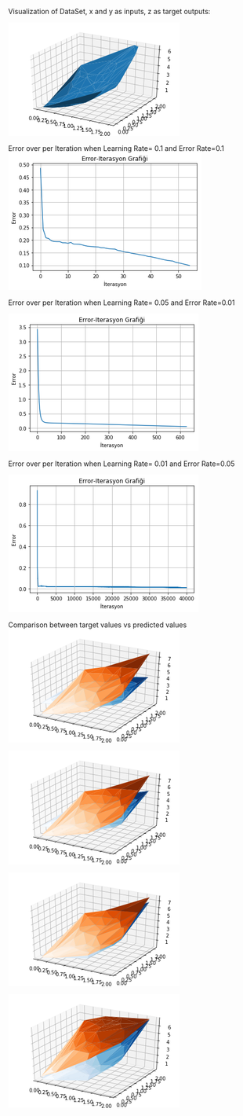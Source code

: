 
Visualization of DataSet, x and y as inputs, z as target outputs:


![alt text](https://github.com/DevMilk/PythonNeuralNetworkNumpy/blob/master/Verisetigorsel.png)



Error over per Iteration when Learning Rate= 0.1 and Error Rate=0.1
![alt text](https://github.com/DevMilk/PythonNeuralNetworkNumpy/blob/master/Line1.png)



Error over per Iteration when Learning Rate= 0.05 and Error Rate=0.01

![alt text](https://github.com/DevMilk/PythonNeuralNetworkNumpy/blob/master/Line2.png)



Error over per Iteration when Learning Rate= 0.01 and Error Rate=0.05


![alt text](https://github.com/DevMilk/PythonNeuralNetworkNumpy/blob/master/Line3.png)


Comparison between target values vs predicted values
![alt text](https://github.com/DevMilk/PythonNeuralNetworkNumpy/blob/master/compare1.png)

![alt text](https://github.com/DevMilk/PythonNeuralNetworkNumpy/blob/master/compare2.png)

![alt text](https://github.com/DevMilk/PythonNeuralNetworkNumpy/blob/master/compare3.png)

![alt text](https://github.com/DevMilk/PythonNeuralNetworkNumpy/blob/master/compare4.png)



